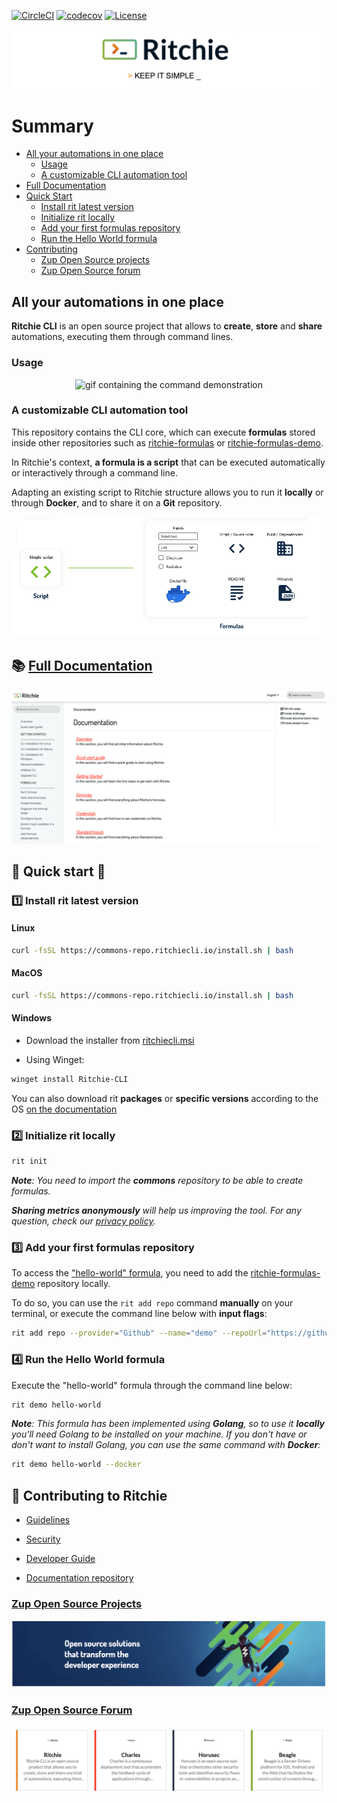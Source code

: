 [![CircleCI](https://circleci.com/gh/ZupIT/ritchie-cli/tree/master.svg?style=svg)](https://circleci.com/gh/ZupIT/ritchie-cli) 
[![codecov](https://codecov.io/gh/ZupIT/ritchie-cli/branch/master/graph/badge.svg)](https://codecov.io/gh/ZupIT/ritchie-cli)
[![License](https://img.shields.io/badge/License-Apache%202.0-blue.svg)](https://opensource.org/licenses/Apache-2.0)

<img class="special-img-class" src="/docs/img/ritchie-banner.png"  alt="Ritchie logo with the phrase: Keep it simple"/>

# Summary

- [All your automations in one place](https://github.com/ZupIT/ritchie-cli#all-your-automations-in-one-place)
  - [Usage](https://github.com/ZupIT/ritchie-cli#usage)
  - [A customizable CLI automation tool](https://github.com/ZupIT/ritchie-cli#a-customizable-cli-automation-tool)
- [Full Documentation](https://github.com/ZupIT/ritchie-cli#-full-documentation)
- [Quick Start](https://github.com/ZupIT/ritchie-cli#-quick-start-)
  - [Install rit latest version](https://github.com/ZupIT/ritchie-cli#1%EF%B8%8F⃣-install-rit-latest-version)
  - [Initialize rit locally](https://github.com/ZupIT/ritchie-cli#2%EF%B8%8F⃣-initialize-rit-locally)
  - [Add your first formulas repository](https://github.com/ZupIT/ritchie-cli#3%EF%B8%8F⃣-add-your-first-formulas-repository)
  - [Run the Hello World formula](https://github.com/ZupIT/ritchie-cli#4%EF%B8%8F⃣-run-the-hello-world-formula)
- [Contributing](https://github.com/ZupIT/ritchie-cli#-contributing-to-ritchie)
  - [Zup Open Source projects](https://github.com/ZupIT/ritchie-cli#zup-open-source-projects)
  - [Zup Open Source forum](https://github.com/ZupIT/ritchie-cli#zup-open-source-forum)

## All your automations in one place

**Ritchie CLI** is an open source project that allows to **create**, **store** and **share** automations, executing them through command lines.

### Usage

<p align="center">
  <a rel="noopener" target="_blank"><img width="600px" src="https://user-images.githubusercontent.com/22433243/121724504-54c92f00-cabe-11eb-9add-9750a107721c.gif" alt="gif containing the command demonstration"></a>
</p>

### A customizable CLI automation tool

This repository contains the CLI core, which can execute **formulas** stored inside other repositories such as [ritchie-formulas](https://github.com/ZupIT/ritchie-formulas) or [ritchie-formulas-demo](https://github.com/ZupIT/ritchie-formulas-demo).

In Ritchie's context, **a formula is a script** that can be executed automatically or interactively through a command line.

Adapting an existing script to Ritchie structure allows you to run it **locally** or through **Docker**, and to share it on a **Git** repository.

<img class="special-img-class" src="/docs/img/formulas-explanation.png" alt="Formulas explanation"/>

## 📚 [Full Documentation](https://docs.ritchiecli.io)

[![Documentation](/docs/img/documentation-ritchie.png)](https://docs.ritchiecli.io)

## 🚀 Quick start 🤖

### 1️⃣ Install rit latest version

#### Linux

```bash
curl -fsSL https://commons-repo.ritchiecli.io/install.sh | bash
```

#### MacOS

```bash
curl -fsSL https://commons-repo.ritchiecli.io/install.sh | bash
```

#### Windows

- Download the installer from [ritchiecli.msi](https://commons-repo.ritchiecli.io/latest/ritchiecli.msi)

- Using Winget:

```bash
winget install Ritchie-CLI
```

You can also download rit **packages** or **specific versions** according to the OS [on the documentation](https://docs.ritchiecli.io/getting-started/install-cli)

### 2️⃣ Initialize rit locally

```bash
rit init
```

***Note**: You need to import the **commons** repository to be able to create formulas.*

***Sharing metrics anonymously** will help us improving the tool.
For any question, check our [privacy policy](https://www.zup.com.br/politica-de-privacidade/politica-ritchie#politicas).*

### 3️⃣ Add your first formulas repository

To access the ["hello-world" formula]((https://github.com/ZupIT/ritchie-formulas-demo/tree/master/demo/hello-world)), you need to add the [ritchie-formulas-demo](https://github.com/ZupIT/ritchie-formulas-demo) repository locally.

To do so, you can use the `rit add repo` command **manually** on your terminal, or execute the command line below with **input flags**:

```bash
rit add repo --provider="Github" --name="demo" --repoUrl="https://github.com/ZupIT/ritchie-formulas-demo" --priority=1
```

### 4️⃣ Run the Hello World formula

Execute the "hello-world" formula through the command line below:

```bash
rit demo hello-world
```

***Note**: This formula has been implemented using **Golang**, so to use it **locally** you'll need Golang to be installed on your machine. If you don't have or don't want to install Golang, you can use the same command with **Docker**:*

```bash
rit demo hello-world --docker
```

## 🤝 Contributing to Ritchie

- [Guidelines](https://github.com/ZupIT/ritchie-cli/blob/master/CONTRIBUTING.md)

- [Security](https://github.com/ZupIT/ritchie-cli/blob/master/SECURITY.md)

- [Developer Guide](https://github.com/ZupIT/ritchie-cli/blob/master/DEVELOPER_GUIDE.md)

- [Documentation repository](https://github.com/ZupIT/docs-ritchie)

### [Zup Open Source Projects](https://opensource.zup.com.br)

[![Zup open source](/docs/img/zup-open-source.png)](https://opensource.zup.com.br)

### [Zup Open Source Forum](https://forum.zup.com.br/c/en/9)

[![Zup forum](/docs/img/zup-forum-topics.png)](https://forum.zup.com.br/c/en/9)
